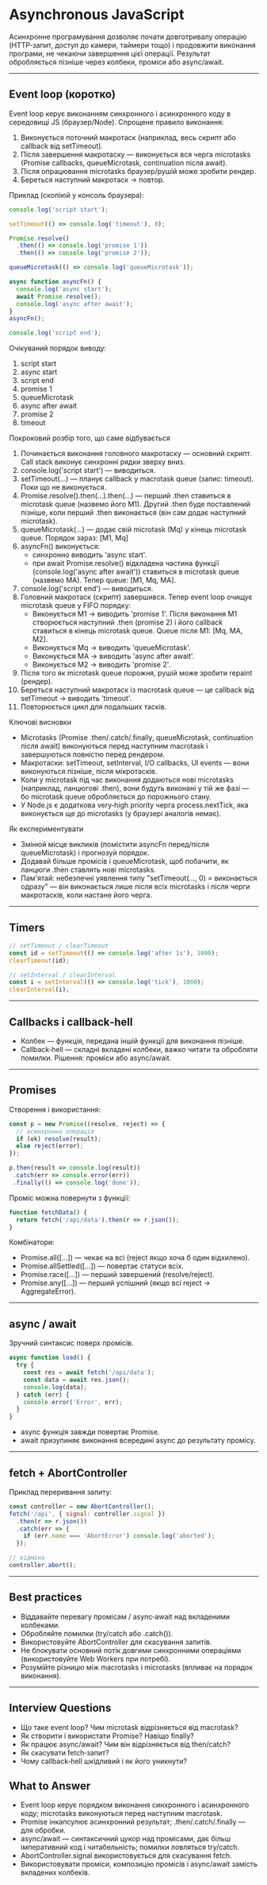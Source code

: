 # Asynchronous JavaScript

Асинхронне програмування дозволяє почати довготривалу операцію (HTTP‑запит, доступ до камери, таймери тощо) і продовжити виконання програми, не чекаючи завершення цієї операції. Результат обробляється пізніше через колбеки, проміси або async/await.

---

## Event loop (коротко)

Event loop керує виконанням синхронного і асинхронного коду в середовищі JS (браузер/Node). Спрощене правило виконання:

1. Виконується поточний макротаск (наприклад, весь скрипт або callback від setTimeout).
2. Після завершення макротаску — виконується вся черга microtasks (Promise callbacks, queueMicrotask, continuation після await).
3. Після опрацювання microtasks браузер/рушій може зробити рендер.
4. Береться наступний макротаск → повтор.

Приклад (скопіюй у консоль браузера):

```js
console.log('script start');

setTimeout(() => console.log('timeout'), 0);

Promise.resolve()
  .then(() => console.log('promise 1'))
  .then(() => console.log('promise 2'));

queueMicrotask(() => console.log('queueMicrotask'));

async function asyncFn() {
  console.log('async start');
  await Promise.resolve();
  console.log('async after await');
}
asyncFn();

console.log('script end');
```

Очікуваний порядок виводу:

1. script start
2. async start
3. script end
4. promise 1
5. queueMicrotask
6. async after await
7. promise 2
8. timeout

Покроковий розбір того, що саме відбувається

1. Починається виконання головного макротаску — основний скрипт. Call stack виконує синхронні рядки зверху вниз.
2. console.log('script start') — виводиться.
3. setTimeout(...) — планує callback у macrotask queue (запис: timeout). Поки що не виконується.
4. Promise.resolve().then(...).then(...) — перший .then ставиться в microtask queue (назвемо його M1). Другий .then буде поставлений пізніше, коли перший .then виконається (він сам додає наступний microtask).
5. queueMicrotask(...) — додає свій microtask (Mq) у кінець microtask queue. Порядок зараз: [M1, Mq]
6. asyncFn() виконується:
   - синхронно виводить 'async start'.
   - при await Promise.resolve() відкладена частина функції (console.log('async after await')) ставиться в microtask queue (назвемо MA). Тепер queue: [M1, Mq, MA].
7. console.log('script end') — виводиться.
8. Головний макротаск (скрипт) завершився. Тепер event loop очищує microtask queue у FIFO порядку:
   - Виконується M1 → виводить 'promise 1'. Після виконання M1 створюється наступний .then (promise 2) і його callback ставиться в кінець microtask queue. Queue після M1: [Mq, MA, M2].
   - Виконується Mq → виводить 'queueMicrotask'.
   - Виконується MA → виводить 'async after await'.
   - Виконується M2 → виводить 'promise 2'.
9. Після того як microtask queue порожня, рушій може зробити repaint (рендер).
10. Береться наступний макротаск із macrotask queue — це callback від setTimeout → виводить 'timeout'.
11. Повторюється цикл для подальших тасків.

Ключові висновки

- Microtasks (Promise .then/.catch/.finally, queueMicrotask, continuation після await) виконуються перед наступним macrotask і завершуються повністю перед рендером.
- Макротаски: setTimeout, setInterval, I/O callbacks, UI events — вони виконуються пізніше, після мікротасків.
- Коли у microtask під час виконання додаються нові microtasks (наприклад, ланцюгові .then), вони будуть виконані у тій же фазі — бо microtask queue обробляється до порожнього стану.
- У Node.js є додаткова very‑high priority черга process.nextTick, яка виконується ще до microtasks (у браузері аналогів немає).

Як експериментувати

- Змінюй місце викликів (помістити asyncFn перед/після queueMicrotask) і прогнозуй порядок.
- Додавай більше промісів і queueMicrotask, щоб побачити, як ланцюги .then ставлять нові microtasks.
- Пам'ятай: небезпечні уявлення типу "setTimeout(..., 0) = виконається одразу" — він виконається лише після всіх microtasks і після черги макротасків, коли настане його черга.

---

## Timers

```js
// setTimeout / clearTimeout
const id = setTimeout(() => console.log('after 1s'), 1000);
clearTimeout(id);

// setInterval / clearInterval
const i = setInterval(() => console.log('tick'), 1000);
clearInterval(i);
```

---

## Callbacks і callback‑hell

- Колбек — функція, передана іншій функції для виконання пізніше.
- Callback‑hell — складні вкладені колбеки, важко читати та обробляти помилки.
Рішення: проміси або async/await.

---

## Promises

Створення і використання:

```js
const p = new Promise((resolve, reject) => {
  // асинхронна операція
  if (ok) resolve(result);
  else reject(error);
});

p.then(result => console.log(result))
 .catch(err => console.error(err))
 .finally(() => console.log('done'));
```

Проміс можна повернути з функції:

```js
function fetchData() {
  return fetch('/api/data').then(r => r.json());
}
```

Комбінатори:

- Promise.all([...]) — чекає на всі (reject якщо хоча б один відхилено).
- Promise.allSettled([...]) — повертає статуси всіх.
- Promise.race([...]) — перший завершений (resolve/reject).
- Promise.any([...]) — перший успішний (якщо всі reject → AggregateError).

---

## async / await

Зручний синтаксис поверх промісів.

```js
async function load() {
  try {
    const res = await fetch('/api/data');
    const data = await res.json();
    console.log(data);
  } catch (err) {
    console.error('Error', err);
  }
}
```

- async функція завжди повертає Promise.
- await призупиняє виконання всередині async до результату промісу.

---

## fetch + AbortController

Приклад переривання запиту:

```js
const controller = new AbortController();
fetch('/api', { signal: controller.signal })
  .then(r => r.json())
  .catch(err => {
    if (err.name === 'AbortError') console.log('aborted');
  });

// відміна
controller.abort();
```

---

## Best practices

- Віддавайте перевагу промісам / async‑await над вкладеними колбеками.
- Обробляйте помилки (try/catch або .catch()).
- Використовуйте AbortController для скасування запитів.
- Не блокувати основний потік довгими синхронними операціями (використовуйте Web Workers при потребі).
- Розумійте різницю між macrotasks і microtasks (впливає на порядок виконання).

---

## Interview Questions

- Що таке event loop? Чим microtask відрізняється від macrotask?
- Як створити і використати Promise? Навіщо finally?
- Як працює async/await? Чим він відрізняється від then/catch?
- Як скасувати fetch‑запит?
- Чому callback‑hell шкідливий і як його уникнути?

## What to Answer

- Event loop керує порядком виконання синхронного і асинхронного коду; microtasks виконуються перед наступним macrotask.
- Promise інкапсулює асинхронний результат; .then/.catch/.finally — для обробки.
- async/await — синтаксичний цукор над промісами, дає більш імперативний код і читабельність; помилки ловляться try/catch.
- AbortController.signal використовується для скасування fetch.
- Використовувати проміси, композицію промісів і async/await замість вкладених колбеків.
